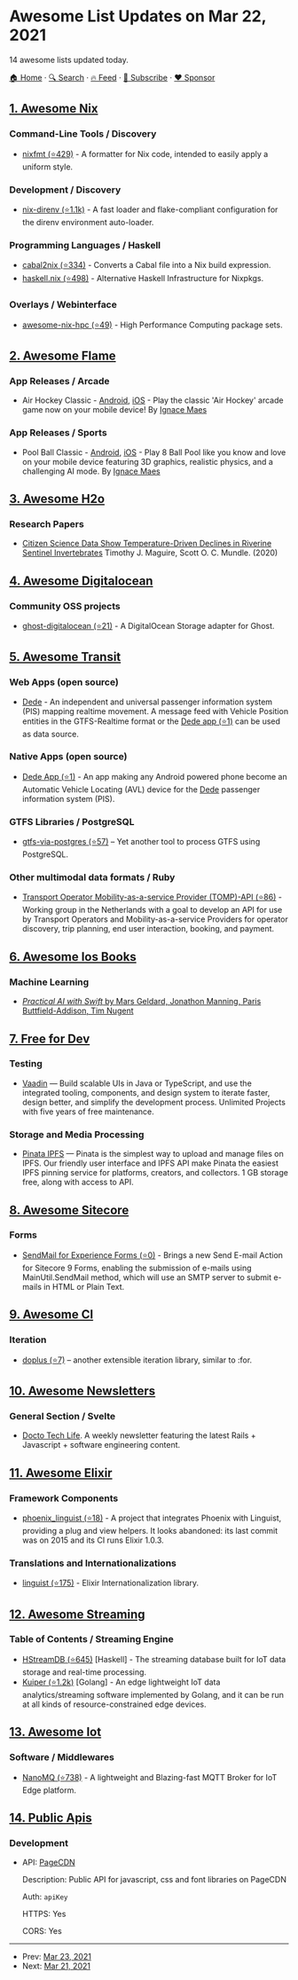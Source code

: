 # Awesome List Updates on Mar 22, 2021

14 awesome lists updated today.

[🏠 Home](/README.md) · [🔍 Search](https://www.trackawesomelist.com/search/) · [🔥 Feed](https://www.trackawesomelist.com/rss.xml) · [📮 Subscribe](https://trackawesomelist.us17.list-manage.com/subscribe?u=d2f0117aa829c83a63ec63c2f&id=36a103854c) · [❤️  Sponsor](https://github.com/sponsors/theowenyoung)



## [1. Awesome Nix](/content/nix-community/awesome-nix/README.md)

### Command-Line Tools / Discovery

*   [nixfmt (⭐429)](https://github.com/serokell/nixfmt) - A formatter for Nix code, intended to easily apply a uniform style.

### Development / Discovery

*   [nix-direnv (⭐1.1k)](https://github.com/nix-community/nix-direnv) - A fast loader and flake-compliant configuration for the direnv environment auto-loader.

### Programming Languages / Haskell

*   [cabal2nix (⭐334)](https://github.com/NixOS/cabal2nix) - Converts a Cabal file into a Nix build expression.
*   [haskell.nix (⭐498)](https://github.com/input-output-hk/haskell.nix) - Alternative Haskell Infrastructure for Nixpkgs.

### Overlays / Webinterface

*   [awesome-nix-hpc (⭐49)](https://github.com/freuk/awesome-nix-hpc) - High Performance Computing package sets.

## [2. Awesome Flame](/content/flame-engine/awesome-flame/README.md)

### App Releases / Arcade

*   Air Hockey Classic - [Android](https://play.google.com/store/apps/details?id=com.ignacemaes.airhockey), [iOS](https://apps.apple.com/us/app/air-hockey-classic/id1535374629) - Play the classic 'Air Hockey' arcade game now on your mobile device! By [Ignace Maes](https://ignacemaes.com/)

### App Releases / Sports

*   Pool Ball Classic - [Android](https://play.google.com/store/apps/details?id=com.ignacemaes.poolball), [iOS](https://apps.apple.com/us/app/pool-ball-classic/id1557034712) - Play 8 Ball Pool like you know and love on your mobile device featuring 3D graphics, realistic physics, and a challenging AI mode. By [Ignace Maes](https://ignacemaes.com/)

## [3. Awesome H2o](/content/h2oai/awesome-h2o/README.md)

### Research Papers

*   [Citizen Science Data Show Temperature-Driven Declines in Riverine Sentinel Invertebrates](https://pubs.acs.org/doi/10.1021/acs.estlett.0c00206) Timothy J. Maguire, Scott O. C. Mundle. (2020)

## [4. Awesome Digitalocean](/content/jonleibowitz/awesome-digitalocean/README.md)

### Community OSS projects

*   [ghost-digitalocean (⭐21)](https://github.com/shiva-hack/ghost-digitalocean) - A DigitalOcean Storage adapter for Ghost.

## [5. Awesome Transit](/content/CUTR-at-USF/awesome-transit/README.md)

### Web Apps (open source)

*   [Dede](https://dedriver.org) - An independent and universal passenger information system (PIS) mapping realtime movement. A message feed with Vehicle Position entities in the GTFS-Realtime format or the [Dede app (⭐1)](https://github.com/dancesWithCycles/dede-android) can be used as data source.

### Native Apps (open source)

*   [Dede App (⭐1)](https://github.com/dancesWithCycles/dede-android) - An app making any Android powered phone become an Automatic Vehicle Locating (AVL) device for the [Dede](https://dedriver.org) passenger information system (PIS).

### GTFS Libraries / PostgreSQL

*   [gtfs-via-postgres (⭐57)](https://github.com/derhuerst/gtfs-via-postgres) – Yet another tool to process GTFS using PostgreSQL.

### Other multimodal data formats / Ruby

*   [Transport Operator Mobility-as-a-service Provider (TOMP)-API (⭐86)](https://github.com/TOMP-WG/TOMP-API) - Working group in the Netherlands with a goal to develop an API for use by Transport Operators and Mobility-as-a-service Providers for operator discovery, trip planning, end user interaction, booking, and payment.

## [6. Awesome Ios Books](/content/bystritskiy/awesome-ios-books/README.md)

### Machine Learning

*   [*Practical AI with Swift* by Mars Geldard, Jonathon Manning, Paris Buttfield-Addison, Tim Nugent](https://aiwithswift.com/book/)

## [7. Free for Dev](/content/ripienaar/free-for-dev/README.md)

### Testing

*   [Vaadin](https://vaadin.com) — Build scalable UIs in Java or TypeScript, and use the integrated tooling, components, and design system to iterate faster, design better, and simplify the development process. Unlimited Projects with five years of free maintenance.

### Storage and Media Processing

*   [Pinata IPFS](https://pinata.cloud) — Pinata is the simplest way to upload and manage files on IPFS. Our friendly user interface and IPFS API make Pinata the easiest IPFS pinning service for platforms, creators, and collectors. 1 GB storage free, along with access to API.

## [8. Awesome Sitecore](/content/MartinMiles/awesome-sitecore/README.md)

### Forms

*   [SendMail for Experience Forms (⭐0)](https://github.com/KayeeNL/Sitecore.ExperienceForms.Modules.SendMail) - Brings a new Send E-mail Action for Sitecore 9 Forms, enabling the submission of e-mails using MainUtil.SendMail method, which will use an SMTP server to submit e-mails in HTML or Plain Text.

## [9. Awesome Cl](/content/CodyReichert/awesome-cl/README.md)

### Iteration

*   [doplus (⭐7)](https://github.com/alessiostalla/doplus) – another extensible iteration library, similar to :for.

## [10. Awesome Newsletters](/content/zudochkin/awesome-newsletters/README.md)

### General Section / Svelte

*   [Docto Tech Life](https://doctolib.engineering/engineering-news-ruby-rails-react/). A weekly newsletter featuring the latest Rails + Javascript + software engineering content.

## [11. Awesome Elixir](/content/h4cc/awesome-elixir/README.md)

### Framework Components

*   [phoenix\_linguist (⭐18)](https://github.com/jxs/phoenix_linguist) - A project that integrates Phoenix with Linguist, providing a plug and view helpers. It looks abandoned: its last commit was on 2015 and its CI runs Elixir 1.0.3.

### Translations and Internationalizations

*   [linguist (⭐175)](https://github.com/change/linguist) - Elixir Internationalization library.

## [12. Awesome Streaming](/content/manuzhang/awesome-streaming/README.md)

### Table of Contents / Streaming Engine

*   [HStreamDB (⭐645)](https://github.com/hstreamdb/hstream) \[Haskell] - The streaming database built for IoT data storage and real-time processing.
*   [Kuiper (⭐1.2k)](https://github.com/emqx/kuiper) \[Golang] - An edge lightweight IoT data analytics/streaming software implemented by Golang, and it can be run at all kinds of resource-constrained edge devices.

## [13. Awesome Iot](/content/HQarroum/awesome-iot/README.md)

### Software / Middlewares

*   [NanoMQ (⭐738)](https://github.com/nanomq/nanomq) - A lightweight and Blazing-fast MQTT Broker for IoT Edge platform.

## [14. Public Apis](/content/public-apis/public-apis/README.md)

### Development

- API: [PageCDN](https://pagecdn.com/docs/public-api)

  Description: Public API for javascript, css and font libraries on PageCDN

  Auth: `apiKey`

  HTTPS: Yes

  CORS: Yes



---

- Prev: [Mar 23, 2021](/content/2021/03/23/README.md)
- Next: [Mar 21, 2021](/content/2021/03/21/README.md)